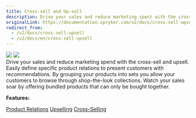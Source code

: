```yaml
---
title: Cross-sell and Up-sell
description: Drive your sales and reduce marketing spent with the cross-sell and upsell. Define specific product relations to present customers with recommendations
originalLink: https://documentation.spryker.com/v2/docs/cross-sell-upsell
redirect_from:
  - /v2/docs/cross-sell-upsell
  - /v2/docs/en/cross-sell-upsell
---
```


<div class='feature-text'>
    <div class='feature-images'>
    <img class="light-mode" src="https://spryker.s3.eu-central-1.amazonaws.com/docs/Document+360/Capabilities+icons/light/Cross-sell+and+Up-sell.svg"/>
    <img class="dark-mode" src="https://spryker.s3.eu-central-1.amazonaws.com/docs/Document+360/Capabilities+icons/dark/Cross-sell+and+Up-sell.svg"/>
    </div>
    <div class="feature-text-wrap">
Drive your sales and reduce marketing spend with the cross-sell and upsell. Easily define specific product relations to present customers with recommendations. By grouping your products into sets you allow your customers to browse through shop-the-look collections. Watch your sales soar by offering bundled products that can only be bought together.


**Features:**

<div>
<a class="feature-link" href="https://documentation.spryker.com/v2/docs/product-relations">Product Relations</a>    
<a class="feature-link" href="https://documentation.spryker.com/v2/docs/upsell">Upselling</a>
<a class="feature-link" href="https://documentation.spryker.com/v2/docs/cross-sell">Cross-Selling</a>
</div>


